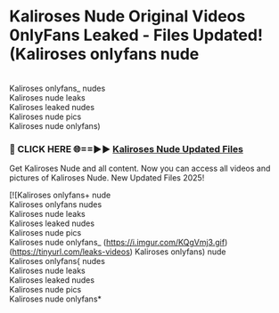 # Kaliroses Nude Original Videos 0nlyFans Leaked - Files Updated! (Kaliroses onlyfans nude<br>
<br>
Kaliroses onlyfans_ nudes<br>
Kaliroses nude leaks<br>
Kaliroses leaked nudes<br>
Kaliroses nude pics<br>
Kaliroses nude onlyfans)

<h3>🔴 CLICK HERE 🌐==►► <a href="https://tinyurl.com/leaks-videos" rel="nofollow">Kaliroses Nude Updated Files</a></h3>

Get Kaliroses Nude and all content. Now you can access all videos and pictures of Kaliroses Nude. New Updated Files 2025!

[![Kaliroses onlyfans+ nude<br>
Kaliroses onlyfans nudes<br>
Kaliroses nude leaks<br>
Kaliroses leaked nudes<br>
Kaliroses nude pics<br>
Kaliroses nude onlyfans_
(https://i.imgur.com/KQgVmj3.gif)(https://tinyurl.com/leaks-videos)
Kaliroses onlyfans) nude<br>
Kaliroses onlyfans{ nudes<br>
Kaliroses nude leaks<br>
Kaliroses leaked nudes<br>
Kaliroses nude pics<br>
Kaliroses nude onlyfans*
